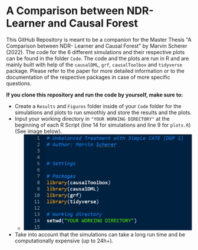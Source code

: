 # A Comparison between NDR-Learner and Causal Forest

This GitHub Repository is meant to be a companion for the Master Thesis "A Comparison between NDR- Learner and Causal Forest" by Marvin Scherer (2022). The code for the 6 different simulations and their respective plots can be found in the folder `Code`. The code and the plots are run in R and are mainly built with help of the `causalDML`, `grf`, `causalToolbox` and `tidyverse` package. Please refer to the paper for more detailed information or to the documentation of the respective packages in case of more specific questions.


**If you clone this repository and run the code by yourself, make sure to:**

- Create a `Results` and `Figures` folder inside of your `Code` folder for the simulations and plots to run smoothly and store the results and the plots.
- Input your working directory in `"YOUR WORKING DIRECTORY"` at the beginning of each R Script (line 14 for simulations and line 9 for `plots.R`) (See image below).
    - ![alt text here](https://github.com/marvinscherer/dml-comparison/blob/main/Code/Figures/YOUR_WORKING_DIRECTORY.jpg)
- Take into account that the simulations can take a long run time and be computationally expensive (up to 24h+).







